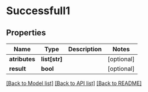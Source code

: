 # Successfull1

## Properties
Name | Type | Description | Notes
------------ | ------------- | ------------- | -------------
**atributes** | **list[str]** |  | [optional] 
**result** | **bool** |  | [optional] 

[[Back to Model list]](../README.md#documentation-for-models) [[Back to API list]](../README.md#documentation-for-api-endpoints) [[Back to README]](../README.md)

